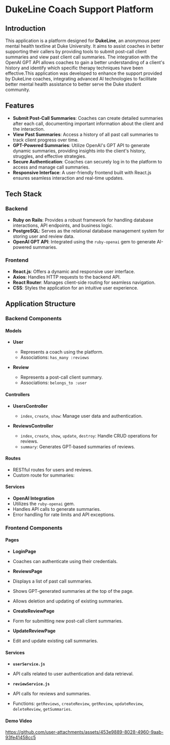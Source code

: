 # DukeLine Coach Support Platform

## Introduction

This application is a platform designed for **DukeLine**, an anonymous peer mental health textline at Duke University. It aims to assist coaches in better supporting their callers by providing tools to submit post-call client summaries and view past client call summaries. The integration with the OpenAI GPT API allows coaches to gain a better understanding of a client's history and identify which specific therapy techniques have been effective.This application was developed to enhance the support provided by DukeLine coaches, integrating advanced AI technologies to facilitate better mental health assistance to better serve the Duke student community.

## Features

- **Submit Post-Call Summaries**: Coaches can create detailed summaries after each call, documenting important information about the client and the interaction.
- **View Past Summaries**: Access a history of all past call summaries to track client progress over time.
- **GPT-Powered Summaries**: Utilize OpenAI's GPT API to generate dynamic summaries, providing insights into the client's history, struggles, and effective strategies.
- **Secure Authentication**: Coaches can securely log in to the platform to access and manage call summaries.
- **Responsive Interface**: A user-friendly frontend built with React.js ensures seamless interaction and real-time updates.

## Tech Stack

### Backend

- **Ruby on Rails**: Provides a robust framework for handling database interactions, API endpoints, and business logic.
- **PostgreSQL**: Serves as the relational database management system for storing user and review data.
- **OpenAI GPT API**: Integrated using the `ruby-openai` gem to generate AI-powered summaries.

### Frontend

- **React.js**: Offers a dynamic and responsive user interface.
- **Axios**: Handles HTTP requests to the backend API.
- **React Router**: Manages client-side routing for seamless navigation.
- **CSS**: Styles the application for an intuitive user experience.

## Application Structure

### Backend Components

#### Models

- **User**
  - Represents a coach using the platform.
  - Associations: `has_many :reviews`

- **Review**
  - Represents a post-call client summary.
  - Associations: `belongs_to :user`

#### Controllers

- **UsersController**
  - `index`, `create`, `show`: Manage user data and authentication.

- **ReviewsController**
  - `index`, `create`, `show`, `update`, `destroy`: Handle CRUD operations for reviews.
  - `summary`: Generates GPT-based summaries of reviews.

#### Routes

- RESTful routes for users and reviews.
- Custom route for summaries:


#### Services

- **OpenAI Integration**
- Utilizes the `ruby-openai` gem.
- Handles API calls to generate summaries.
- Error handling for rate limits and API exceptions.

### Frontend Components

#### Pages

- **LoginPage**
- Coaches can authenticate using their credentials.

- **ReviewsPage**
- Displays a list of past call summaries.
- Shows GPT-generated summaries at the top of the page.
- Allows deletion and updating of existing summaries.

- **CreateReviewPage**
- Form for submitting new post-call client summaries.

- **UpdateReviewPage**
- Edit and update existing call summaries.

#### Services

- **`userService.js`**
- API calls related to user authentication and data retrieval.

- **`reviewService.js`**
- API calls for reviews and summaries.
- Functions: `getReviews`, `createReview`, `getReview`, `updateReview`, `deleteReview`, `getSummaries`.

#### Demo Video

https://github.com/user-attachments/assets/453e9889-8028-4960-9aab-93fe41458cc5


